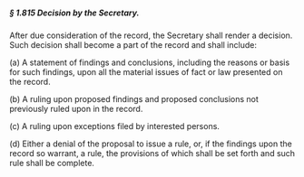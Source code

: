 ##### § 1.815 Decision by the Secretary. #####

After due consideration of the record, the Secretary shall render a decision. Such decision shall become a part of the record and shall include:

(a) A statement of findings and conclusions, including the reasons or basis for such findings, upon all the material issues of fact or law presented on the record.

(b) A ruling upon proposed findings and proposed conclusions not previously ruled upon in the record.

(c) A ruling upon exceptions filed by interested persons.

(d) Either a denial of the proposal to issue a rule, or, if the findings upon the record so warrant, a rule, the provisions of which shall be set forth and such rule shall be complete.